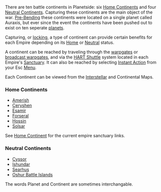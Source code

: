 There are ten battle continents in Planetside: six
[Home Continents](Home_Continent.md) and four
[Neutral Continents](../terminology/Neutral_Continent.md). Capturing these
continents are the main object of the war. [Pre-Bending](../terminology/The_Bending.md)
these continents were located on a single planet called Auraxis, but ever since
the event the continents have been pushed out to exist on ten seperate
[planets](Planet.md).

Capturing, or [locking](../terminology/Continental_lock.md), a type of continent can
provide certain benefits for each Empire depending on its
[Home](Home_Continent.md) or [Neutral](../terminology/Neutral_Continent.md)
status.

A continent can be reached by traveling through the [warpgates](Warpgate.md) or
[broadcast warpgates](../items/Broadcast_warpgate.md), and via the
[HART Shuttle](../terminology/HART.md) system located in each Empire's
[Sanctuary](../locations/Sanctuary.md). It can also be reached by selecting
[Instant Action](../terminology/Instant_Action.md) from your Esc
[Menu](../terminology/Menu.md).

Each Continent can be viewed from the
[Interstellar](../terminology/Interstellar_Map.md) and Continental Maps.

### Home Continents

- [Amerish](Amerish.md)
- [Ceryshen](Ceryshen.md)
- [Esamir](Esamir.md)
- [Forseral](Forseral.md)
- [Hossin](Hossin.md)
- [Solsar](Solsar.md)

See [Home Continent](Home_Continent.md) for the current empire sanctuary links.

### Neutral Continents

- [Cyssor](Cyssor.md)
- [Ishundar](Ishundar.md)
- [Searhus](Searhus.md)
- [Oshur Battle Islands](Battle_Islands.md)

The words Planet and Continent are sometimes interchangable.
